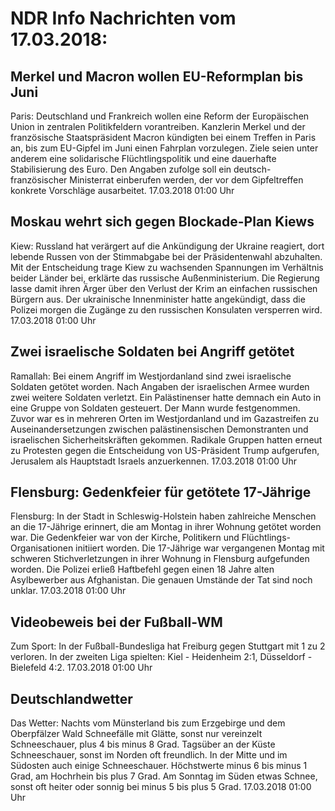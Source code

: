 # NDR Info Nachrichten vom 17.03.2018:


## Merkel und Macron wollen EU-Reformplan bis Juni
Paris:		Deutschland und Frankreich wollen eine Reform der Europäischen Union in zentralen Politikfeldern vorantreiben. Kanzlerin Merkel und der französische Staatspräsident Macron kündigten bei einem Treffen in Paris an, bis zum EU-Gipfel im Juni einen Fahrplan vorzulegen. Ziele seien unter anderem eine solidarische Flüchtlingspolitik und eine dauerhafte Stabilisierung des Euro. Den Angaben zufolge soll ein deutsch-französischer Ministerrat einberufen werden, der vor dem Gipfeltreffen konkrete Vorschläge ausarbeitet. 17.03.2018 01:00 Uhr 

## Moskau wehrt sich gegen Blockade-Plan Kiews
Kiew: Russland hat verärgert auf die Ankündigung der Ukraine reagiert, dort lebende Russen von der Stimmabgabe bei der Präsidentenwahl abzuhalten. Mit der Entscheidung trage Kiew zu wachsenden Spannungen im Verhältnis beider Länder bei, erklärte das russische Außenministerium. Die Regierung lasse damit ihren Ärger über den Verlust der Krim an einfachen russischen Bürgern aus. Der ukrainische Innenminister hatte angekündigt, dass die Polizei morgen die Zugänge zu den russischen Konsulaten versperren wird. 17.03.2018 01:00 Uhr 

## Zwei israelische Soldaten bei Angriff getötet
Ramallah: Bei einem Angriff im Westjordanland sind zwei israelische Soldaten getötet worden. Nach Angaben der israelischen Armee wurden zwei weitere Soldaten verletzt. Ein Palästinenser hatte demnach ein Auto in eine Gruppe von Soldaten gesteuert. Der Mann wurde festgenommen. Zuvor war es in mehreren Orten im Westjordanland und im Gazastreifen zu Auseinandersetzungen zwischen palästinensischen Demonstranten und israelischen Sicherheitskräften gekommen. Radikale Gruppen hatten erneut zu Protesten gegen die Entscheidung von US-Präsident Trump aufgerufen, Jerusalem als Hauptstadt Israels anzuerkennen. 17.03.2018 01:00 Uhr 

## Flensburg: Gedenkfeier für getötete 17-Jährige
Flensburg: In der Stadt in Schleswig-Holstein haben zahlreiche Menschen an die 17-Jährige erinnert, die am Montag in ihrer Wohnung getötet worden war. Die Gedenkfeier war von der Kirche, Politikern und Flüchtlings-Organisationen initiiert worden. Die 17-Jährige war vergangenen Montag mit schweren Stichverletzungen in ihrer Wohnung in Flensburg aufgefunden worden. Die Polizei erließ Haftbefehl gegen einen 18 Jahre alten Asylbewerber aus Afghanistan. Die genauen Umstände der Tat sind noch unklar. 17.03.2018 01:00 Uhr 

## Videobeweis bei der Fußball-WM
Zum Sport: In der Fußball-Bundesliga hat Freiburg gegen Stuttgart mit 1 zu 2 verloren. In der zweiten Liga spielten: Kiel - Heidenheim 2:1,
Düsseldorf - Bielefeld 4:2. 17.03.2018 01:00 Uhr 

## Deutschlandwetter
Das Wetter:
Nachts vom Münsterland bis zum Erzgebirge und dem Oberpfälzer Wald Schneefälle mit Glätte, sonst nur vereinzelt Schneeschauer, plus 4 bis minus 8 Grad. Tagsüber an der Küste Schneeschauer, sonst im Norden oft freundlich. In der Mitte und im Südosten auch einige Schneeschauer. Höchstwerte minus 6 bis minus 1 Grad, am Hochrhein bis plus 7 Grad. Am Sonntag im Süden etwas Schnee, sonst oft heiter oder sonnig bei minus 5 bis plus 5 Grad. 17.03.2018 01:00 Uhr 
